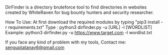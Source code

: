 DirFinder is a directory bruteforce tool to find directories
in websites created by WhiteRaven for bug bounty hunters and 
security researcher.

How To Use:
    At first download the required modules by typing "pip3 install -r requirements.txt" 
    Type   : python3 dirfinder.py -u [URL] -l [WORDLIST]
    Example: python3 dirfinder.py -u https://www.target.com -l wordlist.txt

If you face any kind of problem with my tools,
Contact me: senguptatanay6@gmail.com
